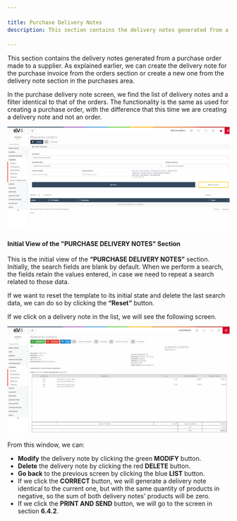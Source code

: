```yaml
---

title: Purchase Delivery Notes
description: This section contains the delivery notes generated from a purchase order made to a supplier. As explained earlier, we can create the delivery note for the purchase invoice from the orders section or create a new one from the delivery note section in the purchases area.

---
```


This section contains the delivery notes generated from a purchase order made to a supplier. As explained earlier, we can create the delivery note for the purchase invoice from the orders section or create a new one from the delivery note section in the purchases area.

In the purchase delivery note screen, we find the list of delivery notes and a filter identical to that of the orders. The functionality is the same as used for creating a purchase order, with the difference that this time we are creating a delivery note and not an order.

![Image](../../../../assets/primerafactura/albaran1.png)

#### Initial View of the "PURCHASE DELIVERY NOTES" Section

This is the initial view of the **“PURCHASE DELIVERY NOTES”** section. Initially, the search fields are blank by default. When we perform a search, the fields retain the values entered, in case we need to repeat a search related to those data.

If we want to reset the template to its initial state and delete the last search data, we can do so by clicking the **“Reset”** button.

If we click on a delivery note in the list, we will see the following screen.

![Image](../../../../assets/primerafactura/albaran2.png)

From this window, we can:

- **Modify** the delivery note by clicking the green **MODIFY** button.
- **Delete** the delivery note by clicking the red **DELETE** button.
- **Go back** to the previous screen by clicking the blue **LIST** button.
- If we click the **CORRECT** button, we will generate a delivery note identical to the current one, but with the same quantity of products in negative, so the sum of both delivery notes' products will be zero.
- If we click the **PRINT AND SEND** button, we will go to the screen in section **6.4.2**.
